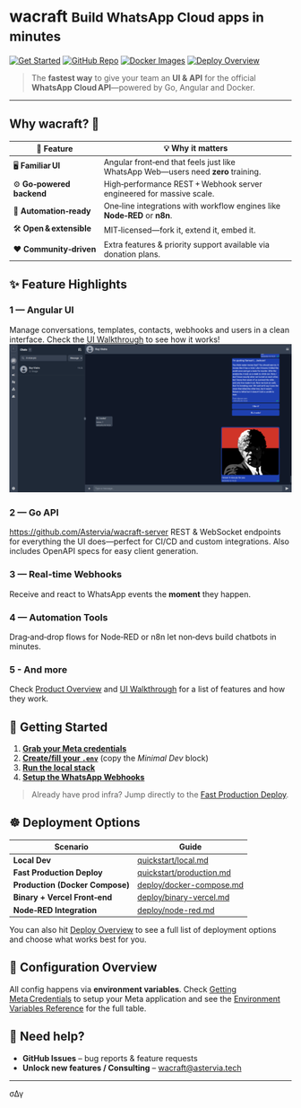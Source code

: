 # **wacraft** <small>Build WhatsApp Cloud apps in minutes</small>

[![Get Started](https://img.shields.io/badge/-Get%20Started-3b82f6?style=for-the-badge&logo=whatsapp)](quickstart/local.md)
[![GitHub Repo](https://img.shields.io/badge/-GitHub-000000?style=for-the-badge&logo=github&logoColor=white)](https://github.com/Astervia/wacraft)
[![Docker Images](https://img.shields.io/badge/-Docker-0d63a5?style=for-the-badge&logo=docker&logoColor=white)](#deployment)
[![Deploy Overview](https://img.shields.io/badge/-Deployment%20Options-6b7280?style=for-the-badge&logo=rocket)](deploy/overview.md)

> The **fastest way** to give your team an **UI & API** for the official **WhatsApp Cloud API**—powered by Go, Angular and Docker.

---

## Why wacraft? 🚀

| 🚀 **Feature**            | 💡 **Why it matters**                                                             |
| ------------------------- | --------------------------------------------------------------------------------- |
| 🖥️ **Familiar UI**        | Angular front‑end that feels just like WhatsApp Web—users need **zero** training. |
| ⚙️ **Go‑powered backend** | High‑performance REST + Webhook server engineered for massive scale.              |
| 🔌 **Automation‑ready**   | One‑line integrations with workflow engines like **Node‑RED** or **n8n**.         |
| 🛠️ **Open & extensible**  | MIT‑licensed—fork it, extend it, embed it.                                        |
| ❤️ **Community‑driven**   | Extra features & priority support available via donation plans.                   |

## ✨ Feature Highlights

### 1 — Angular UI

Manage conversations, templates, contacts, webhooks and users in a clean interface. Check the [UI Walkthrough](guide/ui.md) to see how it works!
![Chats UI overview](assets/images/chats-ui-overview.png)

### 2 — Go API

<https://github.com/Astervia/wacraft-server>
REST & WebSocket endpoints for everything the UI does—perfect for CI/CD and custom integrations. Also includes OpenAPI specs for easy client generation.

### 3 — Real‑time Webhooks

Receive and react to WhatsApp events the **moment** they happen.

### 4 — Automation Tools

Drag‑and‑drop flows for Node‑RED or n8n let non‑devs build chatbots in minutes.

### 5 - And more

Check [Product Overview](guide/overview.md) and [UI Walkthrough](guide/ui.md) for a list of features and how they work.

## 🏁 Getting Started <a id="quick-start"></a>

1. [**Grab your Meta credentials**](config/meta-setup.md)
2. [**Create/fill your `.env`**](quickstart/local.md#1-prepare-a-minimal-env) (copy the _Minimal Dev_ block)
3. [**Run the local stack**](quickstart/local.md#2-launch-the-stack)
4. [**Setup the WhatsApp Webhooks**](quickstart/local.md#3-expose-an-https-webhook)

> Already have prod infra? Jump directly to the [Fast Production Deploy](quickstart/production.md).

## ☸ Deployment Options <a id="deployment"></a>

| Scenario                        | Guide                                                |
| ------------------------------- | ---------------------------------------------------- |
| **Local Dev**                   | [quickstart/local.md](quickstart/local.md)           |
| **Fast Production Deploy**      | [quickstart/production.md](quickstart/production.md) |
| **Production (Docker Compose)** | [deploy/docker-compose.md](deploy/docker-compose.md) |
| **Binary + Vercel Front‑end**   | [deploy/binary-vercel.md](deploy/binary-vercel.md)   |
| **Node‑RED Integration**        | [deploy/node-red.md](deploy/node-red.md)             |

You can also hit [Deploy Overview](deploy/overview.md) to see a full list of deployment options and choose what works best for you.

## 🔑 Configuration Overview

All config happens via **environment variables**. Check [Getting Meta Credentials](config/meta-setup.md) to setup your Meta application and see the [Environment Variables Reference](config/env-vars.md) for the full table.

## 💬 Need help?

- **GitHub Issues** – bug reports & feature requests
- **Unlock new features / Consulting** – [wacraft@astervia.tech](mailto:wacraft@astervia.tech)

---

σΔγ
